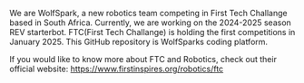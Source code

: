 We are WolfSpark, a new robotics team competing in First Tech Challange based in South Africa. Currently, we are working on the 2024-2025 season REV starterbot. FTC(First Tech Challange) is holding the first competitions in January 2025.
This GitHub repository is WolfSparks coding platform.

If you would like to know more about FTC and Robotics, check out their official website: https://www.firstinspires.org/robotics/ftc
